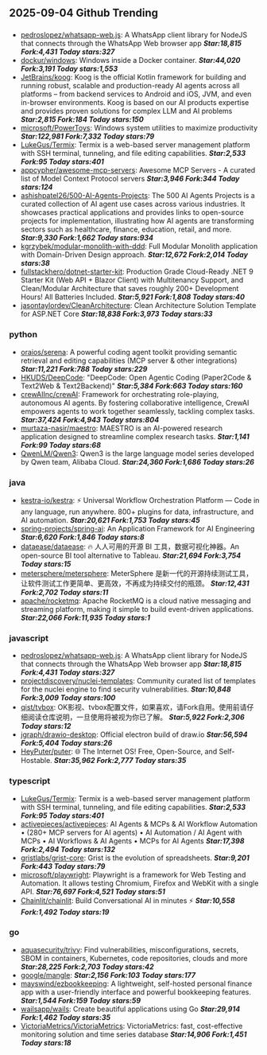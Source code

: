 ## 2025-09-04 Github Trending

### 
* [pedroslopez/whatsapp-web.js](https://github.com/pedroslopez/whatsapp-web.js): A WhatsApp client library for NodeJS that connects through the WhatsApp Web browser app ***Star:18,815 Fork:4,431 Today stars:327***
* [dockur/windows](https://github.com/dockur/windows): Windows inside a Docker container. ***Star:44,020 Fork:3,191 Today stars:1,553***
* [JetBrains/koog](https://github.com/JetBrains/koog): Koog is the official Kotlin framework for building and running robust, scalable and production-ready AI agents across all platforms – from backend services to Android and iOS, JVM, and even in-browser environments. Koog is based on our AI products expertise and provides proven solutions for complex LLM and AI problems ***Star:2,815 Fork:184 Today stars:150***
* [microsoft/PowerToys](https://github.com/microsoft/PowerToys): Windows system utilities to maximize productivity ***Star:122,981 Fork:7,332 Today stars:79***
* [LukeGus/Termix](https://github.com/LukeGus/Termix): Termix is a web-based server management platform with SSH terminal, tunneling, and file editing capabilities. ***Star:2,533 Fork:95 Today stars:401***
* [appcypher/awesome-mcp-servers](https://github.com/appcypher/awesome-mcp-servers): Awesome MCP Servers - A curated list of Model Context Protocol servers ***Star:3,946 Fork:344 Today stars:124***
* [ashishpatel26/500-AI-Agents-Projects](https://github.com/ashishpatel26/500-AI-Agents-Projects): The 500 AI Agents Projects is a curated collection of AI agent use cases across various industries. It showcases practical applications and provides links to open-source projects for implementation, illustrating how AI agents are transforming sectors such as healthcare, finance, education, retail, and more. ***Star:9,330 Fork:1,662 Today stars:934***
* [kgrzybek/modular-monolith-with-ddd](https://github.com/kgrzybek/modular-monolith-with-ddd): Full Modular Monolith application with Domain-Driven Design approach. ***Star:12,672 Fork:2,014 Today stars:38***
* [fullstackhero/dotnet-starter-kit](https://github.com/fullstackhero/dotnet-starter-kit): Production Grade Cloud-Ready .NET 9 Starter Kit (Web API + Blazor Client) with Multitenancy Support, and Clean/Modular Architecture that saves roughly 200+ Development Hours! All Batteries Included. ***Star:5,921 Fork:1,808 Today stars:40***
* [jasontaylordev/CleanArchitecture](https://github.com/jasontaylordev/CleanArchitecture): Clean Architecture Solution Template for ASP.NET Core ***Star:18,838 Fork:3,973 Today stars:33***

### python
* [oraios/serena](https://github.com/oraios/serena): A powerful coding agent toolkit providing semantic retrieval and editing capabilities (MCP server & other integrations) ***Star:11,221 Fork:788 Today stars:229***
* [HKUDS/DeepCode](https://github.com/HKUDS/DeepCode): "DeepCode: Open Agentic Coding (Paper2Code & Text2Web & Text2Backend)" ***Star:5,384 Fork:663 Today stars:160***
* [crewAIInc/crewAI](https://github.com/crewAIInc/crewAI): Framework for orchestrating role-playing, autonomous AI agents. By fostering collaborative intelligence, CrewAI empowers agents to work together seamlessly, tackling complex tasks. ***Star:37,424 Fork:4,943 Today stars:804***
* [murtaza-nasir/maestro](https://github.com/murtaza-nasir/maestro): MAESTRO is an AI-powered research application designed to streamline complex research tasks. ***Star:1,141 Fork:99 Today stars:68***
* [QwenLM/Qwen3](https://github.com/QwenLM/Qwen3): Qwen3 is the large language model series developed by Qwen team, Alibaba Cloud. ***Star:24,360 Fork:1,686 Today stars:26***

### java
* [kestra-io/kestra](https://github.com/kestra-io/kestra): ⚡ Universal Workflow Orchestration Platform — Code in any language, run anywhere. 800+ plugins for data, infrastructure, and AI automation. ***Star:20,621 Fork:1,753 Today stars:45***
* [spring-projects/spring-ai](https://github.com/spring-projects/spring-ai): An Application Framework for AI Engineering ***Star:6,620 Fork:1,846 Today stars:8***
* [dataease/dataease](https://github.com/dataease/dataease): 🔥 人人可用的开源 BI 工具，数据可视化神器。An open-source BI tool alternative to Tableau. ***Star:21,694 Fork:3,754 Today stars:15***
* [metersphere/metersphere](https://github.com/metersphere/metersphere): MeterSphere 是新一代的开源持续测试工具，让软件测试工作更简单、更高效，不再成为持续交付的瓶颈。 ***Star:12,431 Fork:2,702 Today stars:11***
* [apache/rocketmq](https://github.com/apache/rocketmq): Apache RocketMQ is a cloud native messaging and streaming platform, making it simple to build event-driven applications. ***Star:22,066 Fork:11,935 Today stars:1***

### javascript
* [pedroslopez/whatsapp-web.js](https://github.com/pedroslopez/whatsapp-web.js): A WhatsApp client library for NodeJS that connects through the WhatsApp Web browser app ***Star:18,815 Fork:4,431 Today stars:327***
* [projectdiscovery/nuclei-templates](https://github.com/projectdiscovery/nuclei-templates): Community curated list of templates for the nuclei engine to find security vulnerabilities. ***Star:10,848 Fork:3,009 Today stars:100***
* [qist/tvbox](https://github.com/qist/tvbox): OK影视、tvbox配置文件，如果喜欢，请Fork自用。使用前请仔细阅读仓库说明，一旦使用将被视为你已了解。 ***Star:5,922 Fork:2,306 Today stars:12***
* [jgraph/drawio-desktop](https://github.com/jgraph/drawio-desktop): Official electron build of draw.io ***Star:56,594 Fork:5,404 Today stars:26***
* [HeyPuter/puter](https://github.com/HeyPuter/puter): 🌐 The Internet OS! Free, Open-Source, and Self-Hostable. ***Star:35,962 Fork:2,777 Today stars:35***

### typescript
* [LukeGus/Termix](https://github.com/LukeGus/Termix): Termix is a web-based server management platform with SSH terminal, tunneling, and file editing capabilities. ***Star:2,533 Fork:95 Today stars:401***
* [activepieces/activepieces](https://github.com/activepieces/activepieces): AI Agents & MCPs & AI Workflow Automation • (280+ MCP servers for AI agents) • AI Automation / AI Agent with MCPs • AI Workflows & AI Agents • MCPs for AI Agents ***Star:17,398 Fork:2,494 Today stars:132***
* [gristlabs/grist-core](https://github.com/gristlabs/grist-core): Grist is the evolution of spreadsheets. ***Star:9,201 Fork:443 Today stars:79***
* [microsoft/playwright](https://github.com/microsoft/playwright): Playwright is a framework for Web Testing and Automation. It allows testing Chromium, Firefox and WebKit with a single API. ***Star:76,697 Fork:4,521 Today stars:51***
* [Chainlit/chainlit](https://github.com/Chainlit/chainlit): Build Conversational AI in minutes ⚡️ ***Star:10,558 Fork:1,492 Today stars:19***

### go
* [aquasecurity/trivy](https://github.com/aquasecurity/trivy): Find vulnerabilities, misconfigurations, secrets, SBOM in containers, Kubernetes, code repositories, clouds and more ***Star:28,225 Fork:2,703 Today stars:42***
* [google/mangle](https://github.com/google/mangle):  ***Star:2,156 Fork:103 Today stars:177***
* [mayswind/ezbookkeeping](https://github.com/mayswind/ezbookkeeping): A lightweight, self-hosted personal finance app with a user-friendly interface and powerful bookkeeping features. ***Star:1,544 Fork:159 Today stars:59***
* [wailsapp/wails](https://github.com/wailsapp/wails): Create beautiful applications using Go ***Star:29,914 Fork:1,462 Today stars:35***
* [VictoriaMetrics/VictoriaMetrics](https://github.com/VictoriaMetrics/VictoriaMetrics): VictoriaMetrics: fast, cost-effective monitoring solution and time series database ***Star:14,906 Fork:1,451 Today stars:18***
